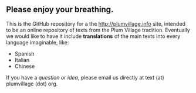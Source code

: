 ## Please enjoy your breathing.

This is the GitHub repository for a the http://plumvillage.info site, intended to be an online repository of texts from the Plum Village tradition. Eventually we would like to have it include **translations** of the main texts into every language imaginable, like:

- Spanish
- Italian
- Chinese



If you have a _question or idea_, please email us directly at text (at) plumvillage (dot) org.
